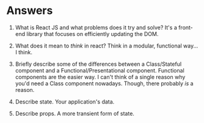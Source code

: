 # Answers

1.  What is React JS and what problems does it try and solve?
    It's a front-end library that focuses on efficiently updating the DOM.

2.  What does it mean to _think_ in react?
    Think in a modular, functional way... I think.

3.  Briefly describe some of the differences between a Class/Stateful component and a Functional/Presentational component.
    Functional components are the easier way. I can't think of a single reason why you'd need a Class component nowadays. Though, there probably _is_ a reason.

4.  Describe state.
    Your application's data.

5.  Describe props.
    A more transient form of state.
